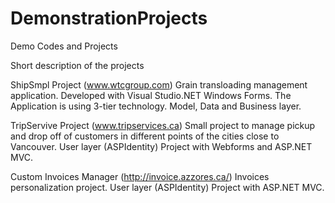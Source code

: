 # DemonstrationProjects
Demo Codes and Projects

Short description of the projects

ShipSmpl Project (www.wtcgroup.com)
Grain transloading management application.
Developed with Visual Studio.NET Windows Forms.
The Application is using 3-tier technology.
Model, Data and Business layer.

TripServive Project (www.tripservices.ca)
Small project to manage pickup and drop off of customers in different points of the cities close to Vancouver.
User layer (ASPIdentity)
Project with Webforms and ASP.NET MVC.

Custom Invoices Manager (http://invoice.azzores.ca/)
Invoices personalization project.
User layer (ASPIdentity)
Project with ASP.NET MVC.
